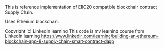 This is reference implementation of ERC20 compatible blockchain contract Supply Chain.

Uses Etherium blockchain. 



Copyright (c) LinkedIn learning
This code is my learning course from LinkedIn learning https://www.linkedin.com/learning/building-an-ethereum-blockchain-app-8-supply-chain-smart-contract-dapp
